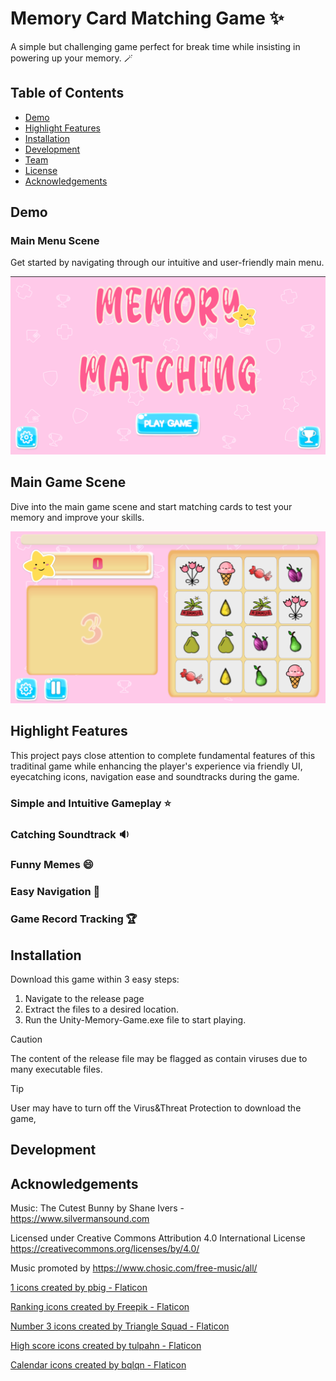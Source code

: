 # Memory Card Matching Game :sparkles:
A simple but challenging game perfect for break time while insisting in powering up your memory. :magic_wand:

## Table of Contents
- [Demo](#demo)
- [Highlight Features](#highlight-features-)
- [Installation](#installation)
- [Development]()
- [Team]()
- [License]()
- [Acknowledgements](#acknowledgements)
## Demo
### Main Menu Scene
Get started by navigating through our intuitive and user-friendly main menu.

![Main Menu Scene](./images/main-menu-scene.png)

## Main Game Scene
Dive into the main game scene and start matching cards to test your memory and improve your skills.

![Main Game Scene](./images/main-game-scene.png)


## Highlight Features
This project pays close attention to complete fundamental features of this traditinal game while enhancing the player's experience via friendly UI, eyecatching icons, navigation ease and soundtracks during the game.
### Simple and Intuitive Gameplay :star:

### Catching Soundtrack :sound:

### Funny Memes :smile:

### Easy Navigation :mag_right:

### Game Record Tracking :trophy:

## Installation
Download this game within 3 easy steps: 
1. Navigate to the release page
2. Extract the files to a desired location.
3. Run the Unity-Memory-Game.exe file to start playing.

> [!CAUTION]
> The content of the release file may be flagged as contain viruses due to many executable files. 

> [!TIP]
> User may have to turn off the Virus&Threat Protection to download the game,

## Development


## Acknowledgements
Music: The Cutest Bunny by Shane Ivers - https://www.silvermansound.com

Licensed under Creative Commons Attribution 4.0 International License https://creativecommons.org/licenses/by/4.0/

Music promoted by https://www.chosic.com/free-music/all/ 

<a href="https://www.flaticon.com/free-icons/1" title="1 icons">1 icons created by pbig - Flaticon</a>

<a href="https://www.flaticon.com/free-icons/ranking" title="ranking icons">Ranking icons created by Freepik - Flaticon</a>

<a href="https://www.flaticon.com/free-icons/number-3" title="number 3 icons">Number 3 icons created by Triangle Squad - Flaticon</a>

<a href="https://www.flaticon.com/free-icons/high-score" title="high score icons">High score icons created by tulpahn - Flaticon</a>

<a href="https://www.flaticon.com/free-icons/calendar" title="calendar icons">Calendar icons created by bqlqn - Flaticon</a>